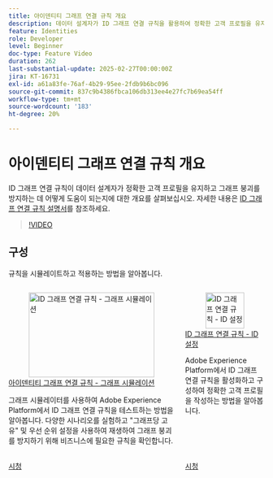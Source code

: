 ```yaml
---
title: 아이덴티티 그래프 연결 규칙 개요
description: 데이터 설계자가 ID 그래프 연결 규칙을 활용하여 정확한 고객 프로필을 유지하고 그래프 붕괴를 방지하는 방법에 대한 개요를 살펴봅니다.
feature: Identities
role: Developer
level: Beginner
doc-type: Feature Video
duration: 262
last-substantial-update: 2025-02-27T00:00:00Z
jira: KT-16731
exl-id: a61a83fe-76af-4b29-95ee-2fdb9b6bc096
source-git-commit: 837c9b4386fbca106db313ee4e27fc7b69ea54ff
workflow-type: tm+mt
source-wordcount: '183'
ht-degree: 20%

---
```


# 아이덴티티 그래프 연결 규칙 개요

ID 그래프 연결 규칙이 데이터 설계자가 정확한 고객 프로필을 유지하고 그래프 붕괴를 방지하는 데 어떻게 도움이 되는지에 대한 개요를 살펴보십시오. 자세한 내용은 [ID 그래프 연결 규칙 설명서](https://experienceleague.adobe.com/en/docs/experience-platform/identity/features/identity-graph-linking-rules/overview)를 참조하세요.

>[!VIDEO](https://video.tv.adobe.com/v/3448250/?learn=on&enablevpops)

## 구성

규칙을 시뮬레이트하고 적용하는 방법을 알아봅니다.

<!-- CARDS
* graph-simulation.md
* identity-settings.md
-->
<!-- START CARDS HTML - DO NOT MODIFY BY HAND -->
<div class="columns">
    <div class="column is-half-tablet is-half-desktop is-one-third-widescreen" aria-label="Identity graph linking rules - Graph Simulation">
        <div class="card" style="height: 100%; display: flex; flex-direction: column; height: 100%;">
            <div class="card-image">
                <figure class="image x-is-16by9">
                    <a href="graph-simulation.md" title="ID 그래프 연결 규칙 - 그래프 시뮬레이션" target="_blank" rel="referrer">
                        <img class="is-bordered-r-small" src="https://video.tv.adobe.com/v/3444032/?format=jpeg&nocache=1747355376342" alt="ID 그래프 연결 규칙 - 그래프 시뮬레이션"
                             style="width: 100%; aspect-ratio: 16 / 9; object-fit: cover; overflow: hidden; display: block; margin: auto;">
                    </a>
                </figure>
            </div>
            <div class="card-content is-padded-small" style="display: flex; flex-direction: column; flex-grow: 1; justify-content: space-between;">
                <div class="top-card-content">
                    <p class="headline is-size-6 has-text-weight-bold">
                        <a href="graph-simulation.md" target="_blank" rel="referrer" title="ID 그래프 연결 규칙 - 그래프 시뮬레이션">아이덴티티 그래프 연결 규칙 - 그래프 시뮬레이션</a>
                    </p>
                    <p class="is-size-6">그래프 시뮬레이터를 사용하여 Adobe Experience Platform에서 ID 그래프 연결 규칙을 테스트하는 방법을 알아봅니다. 다양한 시나리오를 실험하고 "그래프당 고유" 및 우선 순위 설정을 사용하여 재생하여 그래프 붕괴를 방지하기 위해 비즈니스에 필요한 규칙을 확인합니다.</p>
                </div>
                <a href="graph-simulation.md" target="_blank" rel="referrer" class="spectrum-Button spectrum-Button--outline spectrum-Button--primary spectrum-Button--sizeM" style="align-self: flex-start; margin-top: 1rem;">
                    <span class="spectrum-Button-label has-no-wrap has-text-weight-bold">시청</span>
                </a>
            </div>
        </div>
    </div>
    <div class="column is-half-tablet is-half-desktop is-one-third-widescreen" aria-label="Identity graph linking rules - Identity settings">
        <div class="card" style="height: 100%; display: flex; flex-direction: column; height: 100%;">
            <div class="card-image">
                <figure class="image x-is-16by9">
                    <a href="identity-settings.md" title="ID 그래프 연결 규칙 - ID 설정" target="_blank" rel="referrer">
                        <img class="is-bordered-r-small" src="https://video.tv.adobe.com/v/3458487/?format=jpeg&nocache=1747355376336" alt="ID 그래프 연결 규칙 - ID 설정"
                             style="width: 100%; aspect-ratio: 16 / 9; object-fit: cover; overflow: hidden; display: block; margin: auto;">
                    </a>
                </figure>
            </div>
            <div class="card-content is-padded-small" style="display: flex; flex-direction: column; flex-grow: 1; justify-content: space-between;">
                <div class="top-card-content">
                    <p class="headline is-size-6 has-text-weight-bold">
                        <a href="identity-settings.md" target="_blank" rel="referrer" title="ID 그래프 연결 규칙 - ID 설정">ID 그래프 연결 규칙 - ID 설정</a>
                    </p>
                    <p class="is-size-6">Adobe Experience Platform에서 ID 그래프 연결 규칙을 활성화하고 구성하여 정확한 고객 프로필을 작성하는 방법을 알아봅니다.</p>
                </div>
                <a href="identity-settings.md" target="_blank" rel="referrer" class="spectrum-Button spectrum-Button--outline spectrum-Button--primary spectrum-Button--sizeM" style="align-self: flex-start; margin-top: 1rem;">
                    <span class="spectrum-Button-label has-no-wrap has-text-weight-bold">시청</span>
                </a>
            </div>
        </div>
    </div>
</div>
<!-- END CARDS HTML - DO NOT MODIFY BY HAND -->

